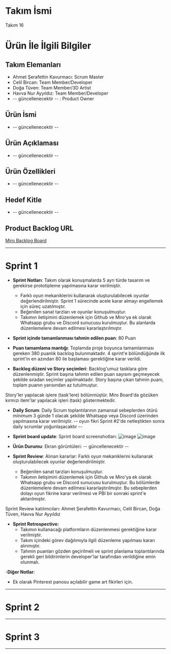 # **Takım İsmi**

Takım 16

# Ürün İle İlgili Bilgiler

## Takım Elemanları

- Ahmet Şerafettin Kavurmacı: Scrum Master
- Celil Bircan: Team Member/Developer
- Doğa Tüven: Team Member/3D Artist
- Havva Nur Ayyıldız: Team Member/Developer
- -- güncellenecektir -- : Product Owner

## Ürün İsmi

- -- güncellenecektir --


## Ürün Açıklaması

- -- güncellenecektir --

## Ürün Özellikleri

- -- güncellenecektir --

## Hedef Kitle

- -- güncellenecektir --

## Product Backlog URL

[Miro Backlog Board](https://miro.com/app/board/uXjVO2Afws0=/)

---

# Sprint 1

- **Sprint Notları**: Takım olarak konuşmalarda 5 ayrı türde tasarım ve gerekirse prototipleme yapılmasına karar verilmiştir.
    - Farklı oyun mekaniklerini kullanarak oluşturulabilecek oyunlar değerlendirilmiştir. Sprint 1 sürecinde acele karar almayı engellemek için süreç uzatılmıştır.
    - Beğenilen sanat tarzları ve oyunlar konuşulmuştur.
    - Takımın iletişimini düzenlemek için Github ve Miro'ya ek olarak Whatsapp grubu ve Discord sunucusu kurulmuştur. Bu alanlarda düzenlemelere devam edilmesi kararlaştırılmıştır.

- **Sprint içinde tamamlanması tahmin edilen puan**: 80 Puan

- **Puan tamamlama mantığı**: Toplamda proje boyunca tamamlanması gereken 380 puanlık backlog bulunmaktadır. 4 sprint'e bölündüğünde ilk sprint'in en azından 80 ile başlaması gerektiğine karar verildi.

- **Backlog düzeni ve Story seçimleri**: Backlog'umuz tasklara göre düzenlenmiştir. Sprint başına tahmin edilen puan sayısını geçmeyecek şekilde sıradan seçimler yapılmaktadır. Story başına çıkan tahmin puanı, toplam puanın yarısından az tutulmuştur. 

Story'ler yapılacak işlere (task'lere) bölünmüştür. Miro Board'da gözüken kırmızı item'lar yapılacak işleri (task) göstermektedir.

- **Daily Scrum**: Daily Scrum toplantılarının zamansal sebeplerden ötürü minimum 3 günde 1 olacak şekilde Whatsapp veya Discord üzerinden yapılmasına karar verilmiştir.   -- oyun fikri Sprint #2'de netleştikten sonra daily scrumlar yoğunlaşacaktır --

- **Sprint board update**: Sprint board screenshotları: 
![image](https://user-images.githubusercontent.com/104524997/167484524-36558c1c-2d86-44a1-b45c-3e1771f039d1.png)
![image](https://user-images.githubusercontent.com/104524997/167484286-457bc046-c2d8-464c-9865-ca3ed951b817.png)


- **Ürün Durumu**: Ekran görüntüleri:
  -- güncellenecektir --

- **Sprint Review**: 
Alınan kararlar: Farklı oyun mekaniklerini kullanarak oluşturulabilecek oyunlar değerlendirilmiştir.
    - Beğenilen sanat tarzları konuşulmuştur.
    - Takımın iletişimini düzenlemek için Github ve Miro'ya ek olarak Whatsapp grubu ve Discord sunucusu kurulmuştur. Bu bölümlerde düzenlemelere devam edilmesi kararlaştırılmıştır. 
    Bu sebeplerden dolayı oyun fikrine karar verilmesi ve PBI bir sonraki sprint'e aktarılmıştır.
    
Sprint Review katılımcıları: Ahmet Şerafettin Kavurmacı, Celil Bircan, Doğa Tüven, Havva Nur Ayyıldız

- **Sprint Retrospective:**
  - Takımın kullanacağı platformların düzenlenmesi gerektiğine karar verilmiştir.
  - Takım içindeki görev dağılımıyla ilgili düzenleme yapılması kararı alınmıştır.
  - Tahmin puanları gözden geçirilmeli ve sprint planlama toplantılarında gerekli geri bildirimlerin developer'lar tarafından verildiğine emin olunmalı.


-**Diğer Notlar**:
- Ek olarak Pinterest panosu açılabilir game art fikirleri için.

---

# Sprint 2


---

# Sprint 3

---
